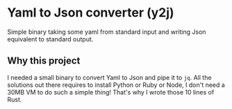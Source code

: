 Yaml to Json converter (y2j)
============================

Simple binary taking some yaml from standard input and writing Json equivalent
to standard output.

Why this project
----------------

I needed a small binary to convert Yaml to Json and pipe it to `jq`. All the
solutions out there requires to install Python or Ruby or Node, I don't need
a 30MB VM to do such a simple thing! That's why I wrote those 10 lines of Rust.
